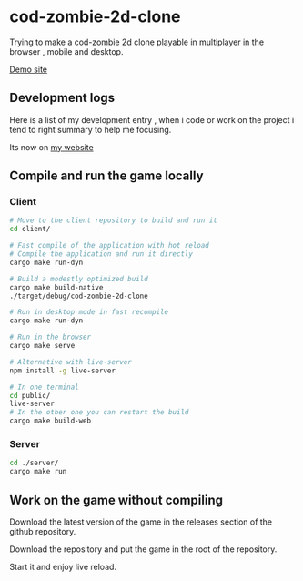 
# cod-zombie-2d-clone


Trying to make a cod-zombie 2d clone playable in multiplayer in the browser , mobile and desktop.

[Demo site](https://berlingoqc.github.io/cod-zombie-2d-clone/)

## Development logs

Here is a list of my development entry , when i code or work on the project
i tend to right summary to help me focusing.

Its now on [my website](https://berlingoqc.github.io/public/cod-zombie-2d-clone/)

## Compile and run the game locally

### Client

```bash
# Move to the client repository to build and run it
cd client/

# Fast compile of the application with hot reload
# Compile the application and run it directly
cargo make run-dyn

# Build a modestly optimized build
cargo make build-native
./target/debug/cod-zombie-2d-clone

# Run in desktop mode in fast recompile
cargo make run-dyn

# Run in the browser
cargo make serve

# Alternative with live-server
npm install -g live-server

# In one terminal
cd public/
live-server
# In the other one you can restart the build
cargo make build-web
```

### Server

```bash
cd ./server/
cargo make run
```


## Work on the game without compiling

Download the latest version of the game in the releases section
of the github repository.

Download the repository and put the game in the root of the repository.

Start it and enjoy live reload.

